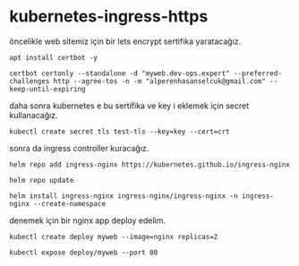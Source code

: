 # kubernetes-ingress-https

öncelikle web sitemiz için bir lets encrypt sertifika yaratacağız.

```
apt install certbot -y

certbot certonly --standalone -d "myweb.dev-ops.expert" --preferred-challenges http --agree-tos -n -m "alperenhasanselcuk@gmail.com" --keep-until-expiring
```

daha sonra kubernetes e bu sertifika ve key i eklemek için secret kullanacağız.

```
kubectl create secret tls test-tls --key=key --cert=crt
```

sonra da ingress controller kuracağız.

```
helm repo add ingress-nginx https://kubernetes.github.io/ingress-nginx

helm repo update

helm install ingress-nginx ingress-nginx/ingress-nginx -n ingress-nginx --create-namespace
````

denemek için bir nginx app deploy edelim.

```
kubectl create deploy myweb --image=nginx replicas=2

kubectl expose deploy/myweb --port 80
```
